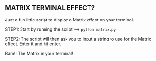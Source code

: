 ## MATRIX TERMINAL EFFECT?

Just a fun little script to display a Matrix effect on your terminal.

STEP1: Start by running the script --> ```python matrix.py```

STEP2: The script will then ask you to input a string to use for the Matrix effect.  Enter it and hit enter.

Bam!! The Matrix in your terminal!

